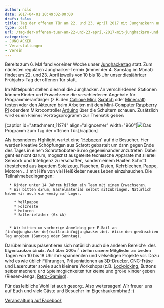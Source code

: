 ```yaml
---
author: nilo
date: 2017-04-01 10:49:02+00:00
draft: false
title: Tag der offenen Tür am 22. und 23. April 2017 mit Junghackern und Hebocon
type: post
url: /tag-der-offenen-tuer-am-22-und-23-april-2017-mit-junghackern-und-hebocon/
categories:
- JUNGHACKER
- Veranstaltungen
- Verein
---
```


Bereits zum 6. Mal fand vor einer Woche unser [Junghackertag](/live-vom-junghacker-tag/) statt. Zum nächsten regulären Junghacker-Termin (immer der 4. Samstag im Monat) findet am 22. und 23. April jeweils von 10 bis 18 Uhr unser diesjähriger Frühjahrs-Tag der offenen Tür statt.


<!-- more -->


Im Mittelpunkt stehen diesmal die Junghacker. An verschiedenen Stationen können Kinder und Erwachsene die verschiedenen Angebote für Programmieranfänger (z.B. den [Calliope Mini](/calliope.cc), [Scratch](/scratch.mit.edu/) oder [Minecraft](http://computercraftedu.com/)) testen oder den Akteuren beim Arbeiten mit dem Mini-Computer [Raspberry Pi](https://www.raspberrypi.org/) oder dem Mikrocontroller [Arduino](https://www.arduino.cc/) über die Schultern schauen. Zusätzlich wird es ein kleines Vortragsprogramm zur Thematik geben:




[caption id="attachment_11974" align="aligncenter" width="960"]![](/wp-content/uploads/2017/04/programm.jpg)
Das Programm zum Tag der offenen Tür.[/caption]


Als besonderes Highlight wartet eine "[Hebocon](https:/https://www.youtube.com/results?search_query=hebocon)" auf die Besucher. Hier werden kreative Schöpfungen aus Schrott gebastelt um dann gegen Ende des Tages in einem Schrottroboter-Sumo gegeneinander anzutreten. Dabei geht es nicht darum, möglichst ausgefeilte technische Apparate mit allerlei Sensorik und Intelligenz zu erschaffen, sondern einem Haufen Schrott (bestehend aus kaputtem Spielzeug, Flaschen, Kisten, Kehrblechen, Pappe, Motoren …) mit Hilfe von viel Heißkleber neues Leben einzuhauchen. Die Teilnahmebedingungen:






 	  * Kinder unter 14 Jahren bilden ein Team mit einem Erwachsenen.
 	  * Wir bitten darum, Bastelmaterial selbst mitzubringen. Natürlich haben wir auch ein wenig auf Lager:

 	    * Wellpappe
 	    * Holzreste
 	    * Motoren
 	    * Batteriefächer (6x AA)


 	  * Wir bitten um vorherige Anmeldung per E-Mail an [info@junghacker.de](mailto:info@junghacker.de). Bitte den gewünschten Tag angeben (Samstag oder Sonntag).



Darüber hinaus präsentieren sich natürlich auch die anderen Bereiche  des Eigenbaukombinats. Auf über 500m² stellen unsere Mitglieder an beiden Tagen von 10 bis 18 Uhr ihre spannenden und vielseitigen Projekte vor. Dazu wird es wie üblich Führungen, Präsentationen an [3D-Drucker](/3d-druck-treffen/), CNC-Fräse und Lasercutter sowie auch kleinere Workshops (z.B. [Lockpicking](/workshop-lock-picking/), Buttons selber machen) und Spielmöglichkeiten für kleine und große Kinder geben (Riesen-Jenga, [Retro-Gaming](/retro-spieleabend/)).




Für das leibliche Wohl ist auch gesorgt. Also weitersagen! Wir freuen uns auf Euch und viele Gäste und Besucher im Eigenbaukombinat! :)




[Veranstaltung auf Facebook](https://www.facebook.com/events/268947603532715/)
